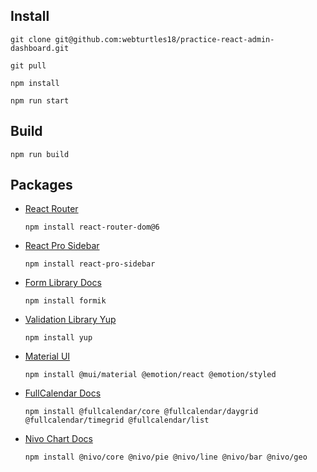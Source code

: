 ## Install

    git clone git@github.com:webturtles18/practice-react-admin-dashboard.git
    
    git pull
    
    npm install
    
    npm run start

## Build
    npm run build

## Packages

- [React Router](https://reactrouter.com/en/main)

    ``` npm install react-router-dom@6 ```

- [React Pro Sidebar](https://github.com/azouaoui-med/react-pro-sidebar#readme)

    ``` npm install react-pro-sidebar ```

- [Form Library Docs](https://formik.org/docs/overview#installation)

    ``` npm install formik ```

- [Validation Library Yup](https://github.com/jquense/yup)

    ``` npm install yup ```

- [Material UI](https://mui.com/material-ui/getting-started/installation/)

    ``` npm install @mui/material @emotion/react @emotion/styled ```

- [FullCalendar Docs](https://fullcalendar.io/docs)

    ``` npm install @fullcalendar/core @fullcalendar/daygrid @fullcalendar/timegrid @fullcalendar/list ```

- [Nivo Chart Docs](https://nivo.rocks/components/)

    ``` npm install @nivo/core @nivo/pie @nivo/line @nivo/bar @nivo/geo ```
